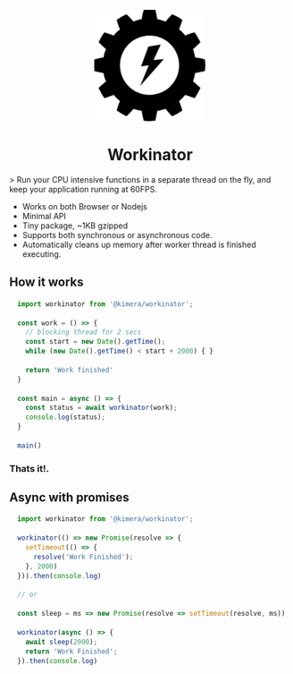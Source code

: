 <p align="center" ><img src="logo.png" width="200"/></p>

<h1 align="center"> Workinator</h1>
> Run your CPU intensive functions in a separate thread on the fly, and keep your application running at 60FPS.

- Works on both Browser or Nodejs
- Minimal API
- Tiny package, ~1KB gzipped
- Supports both synchronous or asynchronous code.
- Automatically cleans up memory after worker thread is finished executing.

## How it works
```javascript
  import workinator from '@kimera/workinator';

  const work = () => {
    // blocking thread for 2 secs
    const start = new Date().getTime();
    while (new Date().getTime() < start + 2000) { }

    return 'Work finished'
  }

  const main = async () => {
    const status = await workinator(work);
    console.log(status);
  }

  main()
```

### Thats it!.

## Async with promises

```javascript
  import workinator from '@kimera/workinator';

  workinator(() => new Promise(resolve => {
    setTimeout(() => {
      resolve('Work Finished');
    }, 2000)
  })).then(console.log)

  // or

  const sleep = ms => new Promise(resolve => setTimeout(resolve, ms))

  workinator(async () => {
    await sleep(2000);
    return 'Work Finished';
  }).then(console.log)
```